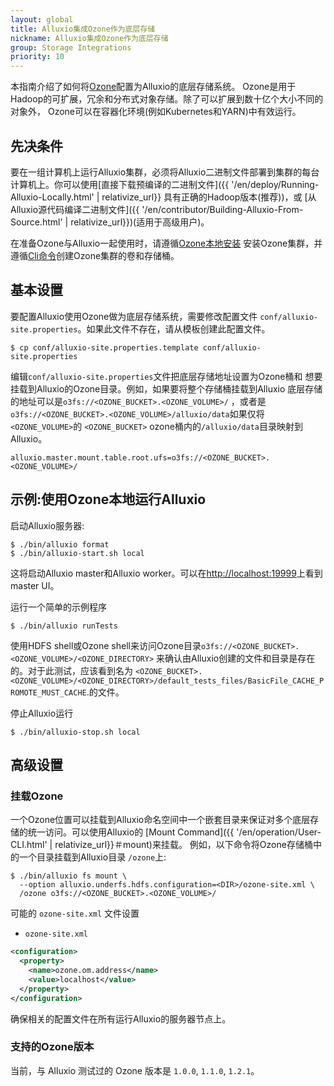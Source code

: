 ```yaml
---
layout: global
title: Alluxio集成Ozone作为底层存储
nickname: Alluxio集成Ozone作为底层存储
group: Storage Integrations
priority: 10
---
```


本指南介绍了如何将[Ozone](https://ozone.apache.org/)配置为Alluxio的底层存储系统。 
Ozone是用于Hadoop的可扩展，冗余和分布式对象存储。除了可以扩展到数十亿个大小不同的对象外， 
Ozone可以在容器化环境(例如Kubernetes和YARN)中有效运行。

## 先决条件

要在一组计算机上运行Alluxio集群，必须将Alluxio二进制文件部署到集群的每台
计算机上。你可以使用[直接下载预编译的二进制文件]({{ '/en/deploy/Running-Alluxio-Locally.html' | relativize_url}}
具有正确的Hadoop版本(推荐))，或 
[从Alluxio源代码编译二进制文件]({{ '/en/contributor/Building-Alluxio-From-Source.html' | relativize_url}})(适用于高级用户)。

在准备Ozone与Alluxio一起使用时，请遵循[Ozone本地安装](https://ozone.apache.org/docs/1.2.1/zh/start/onprem.html)
安装Ozone集群，并遵循[Cli命令](https://ozone.apache.org/docs/1.2.1/interface/cli.html)创建Ozone集群的卷和存储桶。

## 基本设置

要配置Alluxio使用Ozone做为底层存储系统，需要修改配置文件 
`conf/alluxio-site.properties`。如果此文件不存在，请从模板创建此配置文件。

```
$ cp conf/alluxio-site.properties.template conf/alluxio-site.properties
```

编辑`conf/alluxio-site.properties`文件把底层存储地址设置为Ozone桶和 
想要挂载到Alluxio的Ozone目录。例如，如果要将整个存储桶挂载到Alluxio
底层存储的地址可以是`o3fs://<OZONE_BUCKET>.<OZONE_VOLUME>/`
，或者是`o3fs://<OZONE_BUCKET>.<OZONE_VOLUME>/alluxio/data`如果仅将`<OZONE_VOLUME>`的 `<OZONE_BUCKET>` ozone桶内的`/alluxio/data`目录映射到Alluxio。

```
alluxio.master.mount.table.root.ufs=o3fs://<OZONE_BUCKET>.<OZONE_VOLUME>/
``` 

## 示例:使用Ozone本地运行Alluxio

启动Alluxio服务器:

```console
$ ./bin/alluxio format
$ ./bin/alluxio-start.sh local
```

这将启动Alluxio master和Alluxio worker。可以在[http://localhost:19999](http://localhost:19999)上看到 master UI。

运行一个简单的示例程序

```console
$ ./bin/alluxio runTests
```

使用HDFS shell或Ozone shell来访问Ozone目录`o3fs://<OZONE_BUCKET>.<OZONE_VOLUME>/<OZONE_DIRECTORY>`
来确认由Alluxio创建的文件和目录是存在的。对于此测试，应该看到名为
`<OZONE_BUCKET>.<OZONE_VOLUME>/<OZONE_DIRECTORY>/default_tests_files/BasicFile_CACHE_PROMOTE_MUST_CACHE`.的文件。

停止Alluxio运行

```console
$ ./bin/alluxio-stop.sh local
```
## 高级设置

### 挂载Ozone 

一个Ozone位置可以挂载到Alluxio命名空间中一个嵌套目录来保证对多个底层存储的统一访问。可以使用Alluxio的
[Mount Command]({{ '/en/operation/User-CLI.html' | relativize_url}}＃mount)来挂载。
例如，以下命令将Ozone存储桶中的一个目录挂载到Alluxio目录
`/ozone`上:

```console
$ ./bin/alluxio fs mount \
  --option alluxio.underfs.hdfs.configuration=<DIR>/ozone-site.xml \
  /ozone o3fs://<OZONE_BUCKET>.<OZONE_VOLUME>/
```

可能的 `ozone-site.xml` 文件设置

- `ozone-site.xml`

```xml
<configuration>
  <property>
    <name>ozone.om.address</name>
    <value>localhost</value>
  </property>
</configuration>
```

确保相关的配置文件在所有运行Alluxio的服务器节点上。

### 支持的Ozone版本

当前，与 Alluxio 测试过的 Ozone 版本是 `1.0.0`, `1.1.0`, `1.2.1`。
